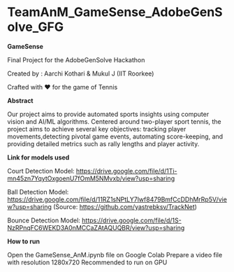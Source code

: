 # TeamAnM_GameSense_AdobeGenSolve_GFG
**GameSense**


Final Project for the AdobeGenSolve Hackathon

Created by : Aarchi Kothari & Mukul J (IIT Roorkee)

Crafted with ❤️ for the game of Tennis

**Abstract**

Our project aims to provide automated sports insights using computer vision
and AI/ML algorithms. Centered around two-player sport tennis, the project aims to achieve several key objectives: tracking player movements,detecting pivotal game events, automating score-keeping, and providing detailed
metrics such as rally lengths and player activity.

**Link for models used**

Court Detection Model: https://drive.google.com/file/d/1Ti-mn45zn7YqytOxgoenU7fOmM5NMvxb/view?usp=sharing

Ball Detection Model: https://drive.google.com/file/d/11RZ1sNPtLY7lwf8479BmfCcDDhMrRp5V/view?usp=sharing
(Source: https://github.com/yastrebksv/TrackNet)

Bounce Detection Model: https://drive.google.com/file/d/1S-NzRPnqFC6WEKD3A0nMCCaZAtAQUQBR/view?usp=sharing

**How to run**

Open the GameSense_AnM.ipynb file on Google Colab
Prepare a video file with resolution 1280x720
Recommended to run on GPU


